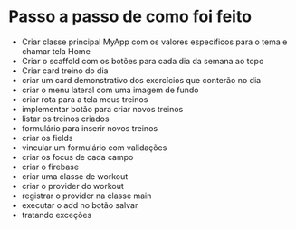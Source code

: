 # Passo a passo de como foi feito

- Criar classe principal MyApp com os valores específicos para o tema e chamar tela Home
- Criar o scaffold com os botões para cada dia da semana ao topo
- Criar card treino do dia
- criar um card demonstrativo dos exercícios que conterão no dia
- criar o menu lateral com uma imagem de fundo
- criar rota para a tela meus treinos
- implementar botão para criar novos treinos
- listar os treinos criados
- formulário para inserir novos treinos
- criar os fields
- vincular um formulário com validações
- criar os focus de cada campo
- criar o firebase
- criar uma classe de workout
- criar o provider do workout
- registrar o provider na classe main
- executar o add no botão salvar
- tratando exceções
